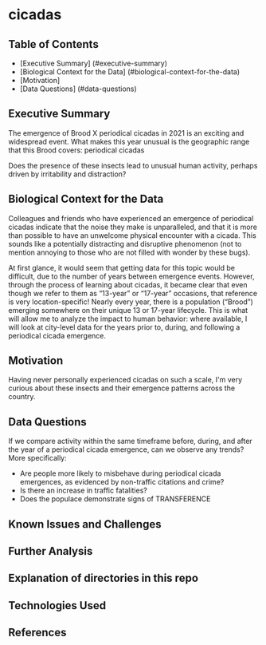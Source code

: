 # cicadas

## Table of Contents
* [Executive Summary] (#executive-summary)
* [Biological Context for the Data] (#biological-context-for-the-data)
* [Motivation]
* [Data Questions] (#data-questions)

## Executive Summary

The emergence of Brood X periodical cicadas in 2021 is an exciting and widespread event.  What makes this year unusual is the geographic range that this Brood covers: periodical cicadas

Does the presence of these insects lead to unusual human activity, perhaps driven by irritability and distraction?



## Biological Context for the Data

Colleagues and friends who have experienced an emergence of periodical cicadas indicate that the noise they make is unparalleled, and that it is more than possible to have an unwelcome physical encounter with a cicada.  This sounds like a potentially distracting and disruptive phenomenon (not to mention annoying to those who are not filled with wonder by these bugs).  

At first glance, it would seem that getting data for this topic would be difficult, due to the number of years between emergence events.  However, through the process of learning about cicadas, it became clear that even though we refer to them as “13-year” or “17-year” occasions, that reference is very location-specific! Nearly every year, there is a population (“Brood”) emerging somewhere on their unique 13 or 17-year lifecycle.  This is what will allow me to analyze the impact to human behavior: where available, I will look at city-level data for the years prior to, during, and following a periodical cicada emergence.  

## Motivation
Having never personally experienced cicadas on such a scale, I'm very curious about these insects and their emergence patterns across the country.  

## Data Questions
If we compare activity within the same timeframe before, during, and after the year of a periodical cicada emergence, can we observe any trends?  More specifically:
 - Are people more likely to misbehave during periodical cicada emergences, as evidenced by non-traffic citations and crime?
 - Is there an increase in traffic fatalities?
 - Does the populace demonstrate signs of
TRANSFERENCE

## Known Issues and Challenges

## Further Analysis

## Explanation of directories in this repo

## Technologies Used

## References
